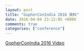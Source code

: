 ```yaml
---
layout: post
title: "GopherConIndia 2016 資料"
date: 2016-04-04 23:12:05 +0800
comments: true
categories: ["conference"]
---
```



<!-- more -->


[GopherConIndia 2016 Video]

[GopherConIndia 2016 Video]:https://www.youtube.com/playlist?list=PLxFC1MYuNgJT_ynbXGuYAZbSnUnq-6VQA